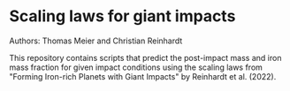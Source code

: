 # Scaling laws for giant impacts
Authors: Thomas Meier and Christian Reinhardt

This repository contains scripts that predict the post-impact mass and iron mass fraction for given impact conditions using the scaling laws from "Forming Iron-rich Planets with Giant Impacts" by Reinhardt et al. (2022).
